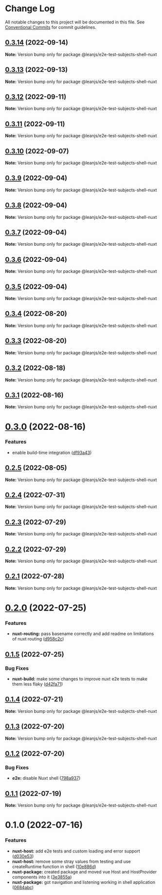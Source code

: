 # Change Log

All notable changes to this project will be documented in this file.
See [Conventional Commits](https://conventionalcommits.org) for commit guidelines.

## [0.3.14](https://github.com/leanjs/leanjs/compare/@leanjs/e2e-test-subjects-shell-nuxt@0.3.13...@leanjs/e2e-test-subjects-shell-nuxt@0.3.14) (2022-09-14)

**Note:** Version bump only for package @leanjs/e2e-test-subjects-shell-nuxt





## [0.3.13](https://github.com/leanjs/leanjs/compare/@leanjs/e2e-test-subjects-shell-nuxt@0.3.12...@leanjs/e2e-test-subjects-shell-nuxt@0.3.13) (2022-09-13)

**Note:** Version bump only for package @leanjs/e2e-test-subjects-shell-nuxt





## [0.3.12](https://github.com/leanjs/leanjs/compare/@leanjs/e2e-test-subjects-shell-nuxt@0.3.11...@leanjs/e2e-test-subjects-shell-nuxt@0.3.12) (2022-09-11)

**Note:** Version bump only for package @leanjs/e2e-test-subjects-shell-nuxt





## [0.3.11](https://github.com/leanjs/leanjs/compare/@leanjs/e2e-test-subjects-shell-nuxt@0.3.10...@leanjs/e2e-test-subjects-shell-nuxt@0.3.11) (2022-09-11)

**Note:** Version bump only for package @leanjs/e2e-test-subjects-shell-nuxt





## [0.3.10](https://github.com/leanjs/leanjs/compare/@leanjs/e2e-test-subjects-shell-nuxt@0.3.9...@leanjs/e2e-test-subjects-shell-nuxt@0.3.10) (2022-09-07)

**Note:** Version bump only for package @leanjs/e2e-test-subjects-shell-nuxt





## [0.3.9](https://github.com/leanjs/leanjs/compare/@leanjs/e2e-test-subjects-shell-nuxt@0.3.8...@leanjs/e2e-test-subjects-shell-nuxt@0.3.9) (2022-09-04)

**Note:** Version bump only for package @leanjs/e2e-test-subjects-shell-nuxt





## [0.3.8](https://github.com/leanjs/leanjs/compare/@leanjs/e2e-test-subjects-shell-nuxt@0.3.7...@leanjs/e2e-test-subjects-shell-nuxt@0.3.8) (2022-09-04)

**Note:** Version bump only for package @leanjs/e2e-test-subjects-shell-nuxt





## [0.3.7](https://github.com/leanjs/leanjs/compare/@leanjs/e2e-test-subjects-shell-nuxt@0.3.6...@leanjs/e2e-test-subjects-shell-nuxt@0.3.7) (2022-09-04)

**Note:** Version bump only for package @leanjs/e2e-test-subjects-shell-nuxt





## [0.3.6](https://github.com/leanjs/leanjs/compare/@leanjs/e2e-test-subjects-shell-nuxt@0.3.5...@leanjs/e2e-test-subjects-shell-nuxt@0.3.6) (2022-09-04)

**Note:** Version bump only for package @leanjs/e2e-test-subjects-shell-nuxt





## [0.3.5](https://github.com/leanjs/leanjs/compare/@leanjs/e2e-test-subjects-shell-nuxt@0.3.4...@leanjs/e2e-test-subjects-shell-nuxt@0.3.5) (2022-09-04)

**Note:** Version bump only for package @leanjs/e2e-test-subjects-shell-nuxt





## [0.3.4](https://github.com/leanjs/leanjs/compare/@leanjs/e2e-test-subjects-shell-nuxt@0.3.3...@leanjs/e2e-test-subjects-shell-nuxt@0.3.4) (2022-08-20)

**Note:** Version bump only for package @leanjs/e2e-test-subjects-shell-nuxt





## [0.3.3](https://github.com/leanjs/leanjs/compare/@leanjs/e2e-test-subjects-shell-nuxt@0.3.2...@leanjs/e2e-test-subjects-shell-nuxt@0.3.3) (2022-08-20)

**Note:** Version bump only for package @leanjs/e2e-test-subjects-shell-nuxt





## [0.3.2](https://github.com/leanjs/leanjs/compare/@leanjs/e2e-test-subjects-shell-nuxt@0.3.1...@leanjs/e2e-test-subjects-shell-nuxt@0.3.2) (2022-08-18)

**Note:** Version bump only for package @leanjs/e2e-test-subjects-shell-nuxt





## [0.3.1](https://github.com/leanjs/leanjs/compare/@leanjs/e2e-test-subjects-shell-nuxt@0.3.0...@leanjs/e2e-test-subjects-shell-nuxt@0.3.1) (2022-08-16)

**Note:** Version bump only for package @leanjs/e2e-test-subjects-shell-nuxt





# [0.3.0](https://github.com/leanjs/leanjs/compare/@leanjs/e2e-test-subjects-shell-nuxt@0.2.5...@leanjs/e2e-test-subjects-shell-nuxt@0.3.0) (2022-08-16)


### Features

* enable build-time integration ([df93a43](https://github.com/leanjs/leanjs/commit/df93a433f869a659ace4fb1388608fdd415071b0))





## [0.2.5](https://github.com/leanjs/leanjs/compare/@leanjs/e2e-test-subjects-shell-nuxt@0.2.4...@leanjs/e2e-test-subjects-shell-nuxt@0.2.5) (2022-08-05)

**Note:** Version bump only for package @leanjs/e2e-test-subjects-shell-nuxt





## [0.2.4](https://github.com/leanjs/leanjs/compare/@leanjs/e2e-test-subjects-shell-nuxt@0.2.3...@leanjs/e2e-test-subjects-shell-nuxt@0.2.4) (2022-07-31)

**Note:** Version bump only for package @leanjs/e2e-test-subjects-shell-nuxt





## [0.2.3](https://github.com/leanjs/leanjs/compare/@leanjs/e2e-test-subjects-shell-nuxt@0.2.2...@leanjs/e2e-test-subjects-shell-nuxt@0.2.3) (2022-07-29)

**Note:** Version bump only for package @leanjs/e2e-test-subjects-shell-nuxt





## [0.2.2](https://github.com/leanjs/leanjs/compare/@leanjs/e2e-test-subjects-shell-nuxt@0.2.1...@leanjs/e2e-test-subjects-shell-nuxt@0.2.2) (2022-07-29)

**Note:** Version bump only for package @leanjs/e2e-test-subjects-shell-nuxt





## [0.2.1](https://github.com/leanjs/leanjs/compare/@leanjs/e2e-test-subjects-shell-nuxt@0.2.0...@leanjs/e2e-test-subjects-shell-nuxt@0.2.1) (2022-07-28)

**Note:** Version bump only for package @leanjs/e2e-test-subjects-shell-nuxt





# [0.2.0](https://github.com/leanjs/leanjs/compare/@leanjs/e2e-test-subjects-shell-nuxt@0.1.5...@leanjs/e2e-test-subjects-shell-nuxt@0.2.0) (2022-07-25)


### Features

* **nuxt-routing:** pass basename correctly and add readme on limitations of nuxt routing ([d958c2c](https://github.com/leanjs/leanjs/commit/d958c2c5c8dd6cd2c439e206211c5f24cd35f08e))





## [0.1.5](https://github.com/leanjs/leanjs/compare/@leanjs/e2e-test-subjects-shell-nuxt@0.1.4...@leanjs/e2e-test-subjects-shell-nuxt@0.1.5) (2022-07-25)


### Bug Fixes

* **nuxt-build:** make some changes to improve nuxt e2e tests to make them less flaky ([d42fa71](https://github.com/leanjs/leanjs/commit/d42fa71229fb0e1b0195f4bc21ba54c88220acaf))





## [0.1.4](https://github.com/leanjs/leanjs/compare/@leanjs/e2e-test-subjects-shell-nuxt@0.1.3...@leanjs/e2e-test-subjects-shell-nuxt@0.1.4) (2022-07-21)

**Note:** Version bump only for package @leanjs/e2e-test-subjects-shell-nuxt





## [0.1.3](https://github.com/leanjs/leanjs/compare/@leanjs/e2e-test-subjects-shell-nuxt@0.1.2...@leanjs/e2e-test-subjects-shell-nuxt@0.1.3) (2022-07-20)

**Note:** Version bump only for package @leanjs/e2e-test-subjects-shell-nuxt





## [0.1.2](https://github.com/leanjs/leanjs/compare/@leanjs/e2e-test-subjects-shell-nuxt@0.1.1...@leanjs/e2e-test-subjects-shell-nuxt@0.1.2) (2022-07-20)


### Bug Fixes

* **e2e:** disable Nuxt shell ([798a937](https://github.com/leanjs/leanjs/commit/798a9372f6d1649cf8b293e02b0f60a633dd40f7))





## [0.1.1](https://github.com/leanjs/leanjs/compare/@leanjs/e2e-test-subjects-shell-nuxt@0.1.0...@leanjs/e2e-test-subjects-shell-nuxt@0.1.1) (2022-07-19)

**Note:** Version bump only for package @leanjs/e2e-test-subjects-shell-nuxt





# 0.1.0 (2022-07-16)


### Features

* **nuxt-host:** add e2e tests and custom loading and error support ([d030e53](https://github.com/leanjs/leanjs/commit/d030e53f9781111115156bb4e95f3eb426bd91da))
* **nuxt-host:** remove some stray values from testing and use createRuntime function in shell ([10e886d](https://github.com/leanjs/leanjs/commit/10e886d34f8748d74cfb4f0a3ca63a0fe2a3f7ea))
* **nuxt-package:** created package and moved vue Host and HostProvider components into it ([3e3855a](https://github.com/leanjs/leanjs/commit/3e3855acce78cb8bd3dad159cff95a98a1fc0b06))
* **nuxt-package:** got navigation and listening working in shell application ([0684abc](https://github.com/leanjs/leanjs/commit/0684abc10d56fa233926f91aecc8c27ea3323511))
